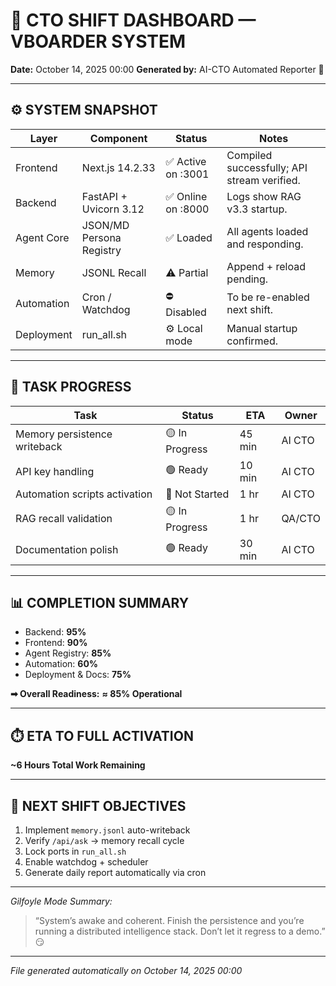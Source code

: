 # 🧠 CTO SHIFT DASHBOARD — VBOARDER SYSTEM

**Date:** October 14, 2025 00:00
**Generated by:** AI-CTO Automated Reporter 🤖

---

## ⚙️ SYSTEM SNAPSHOT

| Layer      | Component                | Status             | Notes                                       |
| ---------- | ------------------------ | ------------------ | ------------------------------------------- |
| Frontend   | Next.js 14.2.33          | ✅ Active on :3001 | Compiled successfully; API stream verified. |
| Backend    | FastAPI + Uvicorn 3.12   | ✅ Online on :8000 | Logs show RAG v3.3 startup.                 |
| Agent Core | JSON/MD Persona Registry | ✅ Loaded          | All agents loaded and responding.           |
| Memory     | JSONL Recall             | ⚠️ Partial         | Append + reload pending.                    |
| Automation | Cron / Watchdog          | ⛔ Disabled        | To be re-enabled next shift.                |
| Deployment | run_all.sh               | ⚙️ Local mode      | Manual startup confirmed.                   |

---

## 🧩 TASK PROGRESS

| Task                          | Status         | ETA    | Owner  |
| ----------------------------- | -------------- | ------ | ------ |
| Memory persistence writeback  | 🟡 In Progress | 45 min | AI CTO |
| API key handling              | 🟢 Ready       | 10 min | AI CTO |
| Automation scripts activation | 🔴 Not Started | 1 hr   | AI CTO |
| RAG recall validation         | 🟡 In Progress | 1 hr   | QA/CTO |
| Documentation polish          | 🟢 Ready       | 30 min | AI CTO |

---

## 📊 COMPLETION SUMMARY

- Backend: **95%**
- Frontend: **90%**
- Agent Registry: **85%**
- Automation: **60%**
- Deployment & Docs: **75%**

**➡ Overall Readiness:** **≈ 85% Operational**

---

## ⏱️ ETA TO FULL ACTIVATION

**~6 Hours Total Work Remaining**

---

## 🔧 NEXT SHIFT OBJECTIVES

1. Implement `memory.jsonl` auto-writeback
2. Verify `/api/ask` → memory recall cycle
3. Lock ports in `run_all.sh`
4. Enable watchdog + scheduler
5. Generate daily report automatically via cron

---

_Gilfoyle Mode Summary:_

> “System’s awake and coherent. Finish the persistence and you’re running a distributed intelligence stack. Don’t let it regress to a demo.” 😏

---

_File generated automatically on October 14, 2025 00:00_
